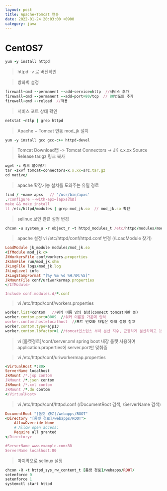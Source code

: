 ```yaml
---
layout: post
title: Apache+Tomcat 연동
date: 2022-01-24 20:03:00 +0900
category: java
---
```

# CentOS7
```ruby
yum -y install httpd
```

> httpd -v 로 버전확인
>
  
> 방화벽 설정
```ruby
firewall-cmd --permanent --add-service=http  //서비스 추가
firewall-cmd --permanent --add-port=80/tcp  // 80번포트 추가 
firewall-cmd --reload  //적용
```


> 서비스 포트 상태 확인
```ruby
netstat -ntlp | grep httpd
```


> Apache + Tomcat 연동
mod_jk 설치
```ruby
yum -y install gcc gcc-c++ httpd-devel
```


> Tomcat Download탭 -> Tomcat Connectors -> JK x.x.xx Source Release tar.gz 링크 복사
```ruby
wget -c 링크 붙여넣기
tar -zxvf tomcat-connectors-x.x.xx-src.tar.gz
cd native/
```


> apache 확장기능 설치를 도와주는 유틸 경로
```ruby
find / -name apxs   // '/usr/bin/apxs'
./configure --with-apx=[apxs경로]
make && make install
ll /etc/httpd/modules | grep mod_jk.so  // mod_jk.so 확인
```


> selinux 보안 관련 설정 변경
```ruby
chcon -u system_u -r object_r -t httpd_modules_t /etc/httpd/modules/mod_jk.so
```


> apache 설정
> vi /etc/httpd/conf/httpd.conf 변경 (/LoadModule 찾기)
```ruby
LoadModule jk_module modules/mod_jk.so
<IfModule mod_jk.c>
JkWorkersFile conf/workers.properties
JkShmFile run/mod_jk.shm
JkLogFile logs/mod_jk.log
JkLogLevel info
JkLogStampFormat "[%y %m %d %H:%M:%S]"
JkMountFile conf/uriworkermap.properties
</IfModule>

Include conf.modules.d/*.conf
```


> vi /etc/httpd/conf/workers.properties
```ruby
worker.list=contom   //워커 이름 임의 설정(connect tomcat이란 뜻)
worker.contom.port=8009  //워커 이름을 가운데 입력
worker.contom.host=localhost  //포트 번호와 타입은 아래 설정 참고
worker.contom.type=ajp13
worker.contom.lbfactor=1 //tomcat인스턴스 부하 분산 지수, 균등하게 분산하려고 1로 설정
```

> vi [톰캣경로]/conf/server.xml
spring boot 내장 톰캣 사용하여 application.properties에 server.port만 맞춰줌



> vi /etc/httpd/conf/uriworkermap.properties
```ruby
<VirtualHost *:80>
ServerName localhost
JkMount /*.jsp contom
JkMount /*.json contom
JkMount /*.xml contom
JkMount /*.do contom
</VirtualHost>
```


> vi /etc/httpd/conf/httpd.conf (/DocumentRoot 검색, /ServerName 검색)
```ruby
DocumentRoot "[톰캣 경로]/webapps/ROOT"
<Directory "[톰캣 경로]/webapps/ROOT">
    AllowOverride None
    # Allow open access:
    Require all granted
</Directory>

#ServerName www.example.com:80
ServerName localhost:80
```


> 마지막으로 selinux 설정
```ruby
chcon -R -t httpd_sys_rw_content_t [톰캣 경로]/webapps/ROOT/
setenforce 0
setenforce 1
systemctl start httpd
```